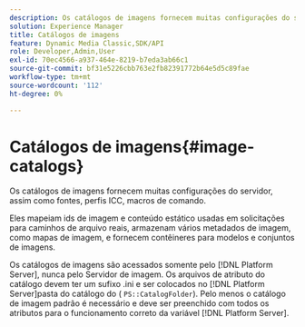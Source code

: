 ```yaml
---
description: Os catálogos de imagens fornecem muitas configurações do servidor, assim como fontes, perfis ICC, macros de comando.
solution: Experience Manager
title: Catálogos de imagens
feature: Dynamic Media Classic,SDK/API
role: Developer,Admin,User
exl-id: 70ec4566-a937-464e-8219-b7eda3ab66c1
source-git-commit: bf31e5226cbb763e2fb82391772b64e5d5c89fae
workflow-type: tm+mt
source-wordcount: '112'
ht-degree: 0%

---
```


# Catálogos de imagens{#image-catalogs}

Os catálogos de imagens fornecem muitas configurações do servidor, assim como fontes, perfis ICC, macros de comando.

Eles mapeiam ids de imagem e conteúdo estático usadas em solicitações para caminhos de arquivo reais, armazenam vários metadados de imagem, como mapas de imagem, e fornecem contêineres para modelos e conjuntos de imagens.

Os catálogos de imagens são acessados somente pelo [!DNL Platform Server], nunca pelo Servidor de imagem. Os arquivos de atributo do catálogo devem ter um sufixo .ini e ser colocados no [!DNL Platform Server]pasta do catálogo do ( `PS::CatalogFolder`). Pelo menos o catálogo de imagem padrão é necessário e deve ser preenchido com todos os atributos para o funcionamento correto da variável [!DNL Platform Server].
